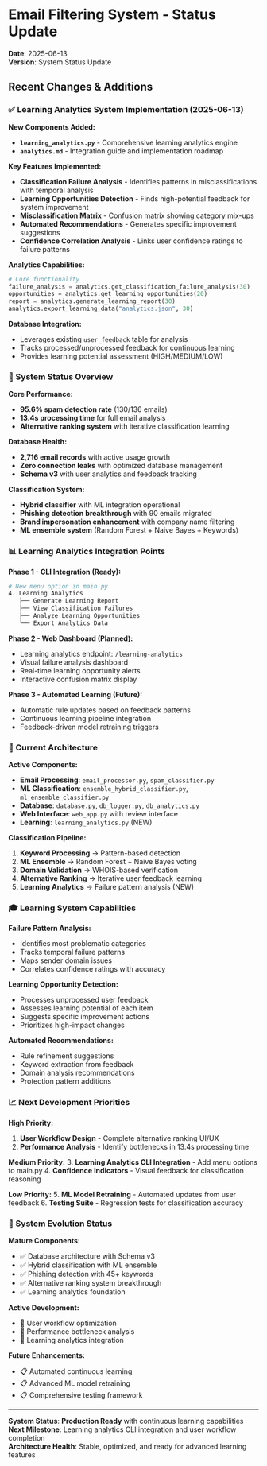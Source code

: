 # Email Filtering System - Status Update

**Date**: 2025-06-13  
**Version**: System Status Update  

## Recent Changes & Additions

### ✅ Learning Analytics System Implementation (2025-06-13)

**New Components Added:**
- **`learning_analytics.py`** - Comprehensive learning analytics engine
- **`analytics.md`** - Integration guide and implementation roadmap

**Key Features Implemented:**
- **Classification Failure Analysis** - Identifies patterns in misclassifications with temporal analysis
- **Learning Opportunities Detection** - Finds high-potential feedback for system improvement
- **Misclassification Matrix** - Confusion matrix showing category mix-ups
- **Automated Recommendations** - Generates specific improvement suggestions
- **Confidence Correlation Analysis** - Links user confidence ratings to failure patterns

**Analytics Capabilities:**
```python
# Core functionality
failure_analysis = analytics.get_classification_failure_analysis(30)
opportunities = analytics.get_learning_opportunities(20)
report = analytics.generate_learning_report(30)
analytics.export_learning_data("analytics.json", 30)
```

**Database Integration:**
- Leverages existing `user_feedback` table for analysis
- Tracks processed/unprocessed feedback for continuous learning
- Provides learning potential assessment (HIGH/MEDIUM/LOW)

### 🎯 System Status Overview

**Core Performance:**
- **95.6% spam detection rate** (130/136 emails)
- **13.4s processing time** for full email analysis
- **Alternative ranking system** with iterative classification learning

**Database Health:**
- **2,716 email records** with active usage growth
- **Zero connection leaks** with optimized database management
- **Schema v3** with user analytics and feedback tracking

**Classification System:**
- **Hybrid classifier** with ML integration operational
- **Phishing detection breakthrough** with 90 emails migrated
- **Brand impersonation enhancement** with company name filtering
- **ML ensemble system** (Random Forest + Naive Bayes + Keywords)

### 📊 Learning Analytics Integration Points

**Phase 1 - CLI Integration (Ready):**
```bash
# New menu option in main.py
4. Learning Analytics
   ├── Generate Learning Report
   ├── View Classification Failures  
   ├── Analyze Learning Opportunities
   └── Export Analytics Data
```

**Phase 2 - Web Dashboard (Planned):**
- Learning analytics endpoint: `/learning-analytics`
- Visual failure analysis dashboard
- Real-time learning opportunity alerts
- Interactive confusion matrix display

**Phase 3 - Automated Learning (Future):**
- Automatic rule updates based on feedback patterns
- Continuous learning pipeline integration
- Feedback-driven model retraining triggers

### 🔧 Current Architecture

**Active Components:**
- **Email Processing**: `email_processor.py`, `spam_classifier.py`
- **ML Classification**: `ensemble_hybrid_classifier.py`, `ml_ensemble_classifier.py`
- **Database**: `database.py`, `db_logger.py`, `db_analytics.py`
- **Web Interface**: `web_app.py` with review interface
- **Learning**: `learning_analytics.py` (NEW)

**Classification Pipeline:**
1. **Keyword Processing** → Pattern-based detection
2. **ML Ensemble** → Random Forest + Naive Bayes voting
3. **Domain Validation** → WHOIS-based verification
4. **Alternative Ranking** → Iterative user feedback learning
5. **Learning Analytics** → Failure pattern analysis (NEW)

### 🎓 Learning System Capabilities

**Failure Pattern Analysis:**
- Identifies most problematic categories
- Tracks temporal failure patterns
- Maps sender domain issues
- Correlates confidence ratings with accuracy

**Learning Opportunity Detection:**
- Processes unprocessed user feedback
- Assesses learning potential of each item
- Suggests specific improvement actions
- Prioritizes high-impact changes

**Automated Recommendations:**
- Rule refinement suggestions
- Keyword extraction from feedback
- Domain analysis recommendations  
- Protection pattern additions

### 📈 Next Development Priorities

**High Priority:**
1. **User Workflow Design** - Complete alternative ranking UI/UX
2. **Performance Analysis** - Identify bottlenecks in 13.4s processing time

**Medium Priority:**
3. **Learning Analytics CLI Integration** - Add menu options to main.py
4. **Confidence Indicators** - Visual feedback for classification reasoning

**Low Priority:**
5. **ML Model Retraining** - Automated updates from user feedback
6. **Testing Suite** - Regression tests for classification accuracy

### 🔄 System Evolution Status

**Mature Components:**
- ✅ Database architecture with Schema v3
- ✅ Hybrid classification with ML ensemble
- ✅ Phishing detection with 45+ keywords
- ✅ Alternative ranking system breakthrough
- ✅ Learning analytics foundation

**Active Development:**
- 🔧 User workflow optimization
- 🔧 Performance bottleneck analysis
- 🔧 Learning analytics integration

**Future Enhancements:**
- 📋 Automated continuous learning
- 📋 Advanced ML model retraining
- 📋 Comprehensive testing framework

---

**System Status**: **Production Ready** with continuous learning capabilities  
**Next Milestone**: Learning analytics CLI integration and user workflow completion  
**Architecture Health**: Stable, optimized, and ready for advanced learning features